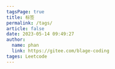 ```yaml
---
tagsPage: true
title: 标签
permalink: /tags/
article: false
date: 2023-05-14 09:49:27
author: 
  name: phan
  link: https://gitee.com/blage-coding
tages: Leetcode
---
```


